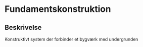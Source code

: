 # Fundamentskonstruktion

## Beskrivelse

Konstruktivt system der forbinder et bygværk med undergrunden
